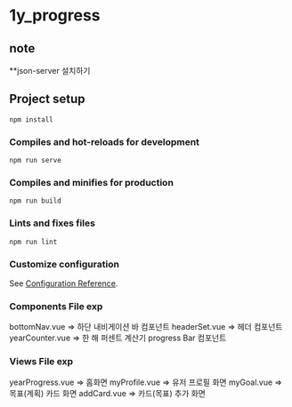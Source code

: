 # 1y_progress

## note
**json-server 설치하기

## Project setup
```
npm install
```

### Compiles and hot-reloads for development
```
npm run serve
```

### Compiles and minifies for production
```
npm run build
```

### Lints and fixes files
```
npm run lint
```

### Customize configuration
See [Configuration Reference](https://cli.vuejs.org/config/).


### Components File exp
bottomNav.vue => 하단 내비게이션 바 컴포넌트
headerSet.vue => 헤더 컴포넌트
yearCounter.vue => 한 해 퍼센트 계산기 progress Bar 컴포넌트

### Views File exp
yearProgress.vue => 홈화면
myProfile.vue => 유저 프로필 화면
myGoal.vue => 목표(계획) 카드 화면
addCard.vue => 카드(목표) 추가 화면

